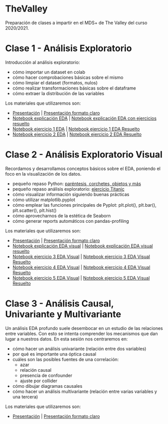 # TheValley
Preparación de clases a impartir en  el MDS+ de The Valley del curso 2020/2021.

# Clase 1 - Análisis Exploratorio
Introducción al análisis exploratorio: 
- cómo importar un dataset en colab
- cómo hacer comprobaciones básicas sobre el mismo
- cómo limpiar el dataset (formatos, nulos)
- cómo realizar transformaciones básicas sobre el dataframe
- cómo extraer la distribución de las variables

Los materiales que utilizaremos son:
- [Presentación](https://docs.google.com/presentation/d/1IT6OVy9YS_sbgHF2oU9D0L--fZiyUfij7NxVhu3cAdg/edit?usp=sharing) | [Presentación formato claro](https://docs.google.com/presentation/d/1H04gE9N6dTgWJ7o9tgxZIHyXMNRD8HB97EKwotOWUng/edit?usp=sharing)
- [Notebook explicación EDA](https://colab.research.google.com/github/JotaBlanco/TheValley/blob/main/Notebooks/01-proceso-analisis-exploratorio/01___Proceso_analisis_exploratorio__sin_resolver_ejercicios.ipynb#scrollTo=cnHRaho3rsXS) | [Notebook explicación EDA con ejercicios resuelto](https://colab.research.google.com/github/JotaBlanco/TheValley/blob/main/Notebooks/01-proceso-analisis-exploratorio/01___Proceso_analisis_exploratorio.ipynb)  
- [Notebook ejercicio 1 EDA](https://colab.research.google.com/github/JotaBlanco/TheValley/blob/main/Notebooks/01-proceso-analisis-exploratorio/EJERCICIO_1__proceso_analisis_exploratorio_sin_resolver.ipynb#scrollTo=exi-HUGCoCae)   |   [Notebook ejercicio 1 EDA Resuelto](https://colab.research.google.com/github/JotaBlanco/TheValley/blob/main/Notebooks/01-proceso-analisis-exploratorio/EJERCICIO_1__proceso_analisis_exploratorio.ipynb)
- [Notebook ejercicio 2 EDA](https://colab.research.google.com/github/JotaBlanco/TheValley/blob/main/Notebooks/01-proceso-analisis-exploratorio/EJERCICIO_2__proceso_analisis_exploratorio_sin_resolver.ipynb)   |   [Notebook ejercicio 2 EDA Resuelto](https://colab.research.google.com/github/JotaBlanco/TheValley/blob/main/Notebooks/01-proceso-analisis-exploratorio/EJERCICIO_2__proceso_analisis_exploratorio.ipynb)



# Clase 2 - Análisis Exploratorio Visual
Recordamos y desarrollamos conceptos básicos sobre el EDA, poniendo el foco en la visualización de los datos.  
- pequeño repaso Python: [paréntesis, corchetes, objetos y más](https://colab.research.google.com/github/JotaBlanco/TheValley/blob/main/Notebooks/00___Peque%C3%B1o_repaso_de_formatos_tipos_par%C3%A9ntesis_corchetes.ipynb)
- pequeño repaso análisis exploratorio:  [ejercicio Titanic](https://colab.research.google.com/github/JotaBlanco/TheValley/blob/main/Notebooks/01-proceso-analisis-exploratorio/EJERCICIO_1__proceso_analisis_exploratorio.ipynb)
- cómo visualizar información siguiendo buenas prácticas
- cómo utilizar matplotlib.pyplot
- cómo emplear las funciones principales de Pyplot: plt.plot(), plt.bar(), plt.scatter(), plt.hist()
- cómo aprovecharnos de la estética de Seaborn
- cómo generar reports automáticos con pandas-profiling

Los materiales que utilizaremos son:
- [Presentación](https://docs.google.com/presentation/d/1N7MPSC7ntM-0ZEHlrN5xRTpT4uNDyU_o53GBvnojUx8/edit) | [Presentación formato claro](https://docs.google.com/presentation/d/1YS2POSE2xxyebvRIvpgQF5JQdAWE4ZkogvI7oKnqNoc/edit#slide=id.gb515a589a6_0_329)
- [Notebook explicación EDA visual](https://colab.research.google.com/github/JotaBlanco/TheValley/blob/main/Notebooks/02-analisis-exploratorio-visual/02___Analisis_exploratorio_visual_ejercicios_sin_resolver.ipynb#scrollTo=pMrrVk4TM7X2) | [Notebook explicación EDA visual resuelto](https://colab.research.google.com/github/JotaBlanco/TheValley/blob/main/Notebooks/02-analisis-exploratorio-visual/02___Analisis_exploratorio_visual.ipynb)
- [Notebook ejercicio 3 EDA Visual](https://colab.research.google.com/github/JotaBlanco/TheValley/blob/main/Notebooks/02-analisis-exploratorio-visual/EJERCICIO_3___EDA_Visual_Covid_sin_resolver.ipynb) | [Notebook ejercicio 3 EDA Visual Resuelto](https://colab.research.google.com/github/JotaBlanco/TheValley/blob/main/Notebooks/02-analisis-exploratorio-visual/EJERCICIO_3___EDA_Visual_Covid.ipynb)
- [Notebook ejercicio 4 EDA Visual](https://colab.research.google.com/github/JotaBlanco/TheValley/blob/main/Notebooks/02-analisis-exploratorio-visual/EJERCICIO_4___EDA_Visual_Barsa_Madrid_sin_resolver.ipynb) | [Notebook ejercicio 4 EDA Visual Resuelto](https://colab.research.google.com/github/JotaBlanco/TheValley/blob/main/Notebooks/02-analisis-exploratorio-visual/EJERCICIO_4___EDA_Visual_Barsa_Madrid.ipynb)
- [Notebook ejercicio 5 EDA Visual](https://colab.research.google.com/github/JotaBlanco/TheValley/blob/main/Notebooks/02-analisis-exploratorio-visual/EJERCICIO_5___EDA_Visual_Funcion_Scatter_sin_resolver.ipynb) | [Notebook ejercicio 5 EDA Visual Resuelto](https://colab.research.google.com/github/JotaBlanco/TheValley/blob/main/Notebooks/02-analisis-exploratorio-visual/EJERCICIO_5___EDA_Visual_Funcion_Scatter.ipynb)

# Clase 3 - Análisis Causal, Univariante y Multivariante
Un análisis EDA profundo suele desembocar en un estudio de las relaciones entre variables. Con esto se intenta comprender los mecanismos que dan lugar a nuestros datos. En esta sesión nos centraremos en:
- cómo hacer un análisis univariante (relación entre dos variables)
- por qué es importante una óptica causal
- cuáles son las posibles fuentes de una correlación:
  - azar
  - relación causal
  - presencia de confounder
  - ajuste por collider
- cómo dibujar diagramas causales
- cómo hacer un análisis multivariante (relación entre varias variables y una tercera)

Los materiales que utilizaremos son:
- [Presentación](https://docs.google.com/presentation/d/1WNWGnLUyiGqwFf92V3V_szu3QTD_0EQY5GZjhFgen5Q/edit#slide=id.gb9a25a5f71_0_10) | [Presentación formato claro](https://docs.google.com/presentation/d/1WNWGnLUyiGqwFf92V3V_szu3QTD_0EQY5GZjhFgen5Q/edit#slide=id.gb9a25a5f71_0_10)
